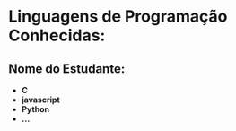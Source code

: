 # Linguagens de Programação Conhecidas:

## Nome do Estudante:
+ **C**
+ **javascript**
+ **Python**
+ **...**